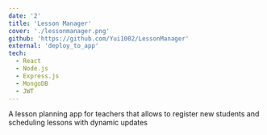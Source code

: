 ```yaml
---
date: '2'
title: 'Lesson Manager'
cover: './lessonmanager.png'
github: 'https://github.com/Yui1002/LessonManager'
external: 'deploy_to_app'
tech:
  - React
  - Node.js
  - Express.js
  - MongoDB
  - JWT
---
```


A lesson planning app for teachers that allows to register new students and scheduling lessons with dynamic updates
